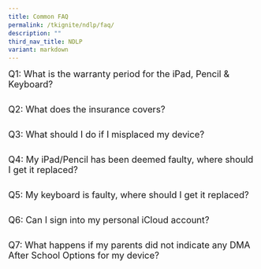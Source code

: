```yaml
---
title: Common FAQ
permalink: /tkignite/ndlp/faq/
description: ""
third_nav_title: NDLP
variant: markdown
---
```

<style>
        .faq-item {
            margin-bottom: 5px;
        }

        .faq-item input {
            position: absolute;
            opacity: 0;
            z-index: -1;
        }

        .faq-item label {
            cursor: pointer;
	          font-size: 18px;
        }

        .faq-answer {
            max-height: 0;
	          font-size: 15px;
            overflow: hidden;
            transition: max-height 0.2s ease-out;
	          color: #e00d11;
        }

        .faq-item input:checked ~ .faq-answer {
            max-height: 100vh;
        }
    </style>
		
<div class="faq-item">
    <input type="checkbox" id="q1">
    <label for="q1">Q1: What is the warranty period for the iPad, Pencil &amp; Keyboard?</label>
    <p class="faq-answer">The iPad, Pencil and Keyboards comes with 3 years warranty.<br></p>
</div>
<div class="faq-item">
    <input type="checkbox" id="q2">
    <label for="q2">Q2: What does the insurance covers?</label>
    <p class="faq-answer">The insurance policy covers losses due to theft and physical damage to the device. However, please note that losses resulting from negligence or improper handling of the device are not covered under the policy.<br></p>
</div>
<div class="faq-item">
    <input type="checkbox" id="q3">
    <label for="q3">Q3: What should I do if I misplaced my device?</label>
	<p class="faq-answer"><u>Within School Premises</u><br>Report the loss immediately to your form teacher or to the General Office.<br><u>Outside of School Premises</u><br>Report the loss to your parents immediately.<br><br><u>In the event of a device being lost and not recovered, it's essential to promptly initiate a police report.</u></p>
</div>
<div class="faq-item">
    <input type="checkbox" id="q4">
    <label for="q4">Q4: My iPad/Pencil has been deemed faulty, where should I get it replaced?</label>
    <p class="faq-answer">Please visit the designated Apple Stores to get your faulty device examined and, if necessary, replaced.<br><br><img src="/images/PDLP/About_ipad/FAQ/apple_stores.png" style="width:870px;height:340px;"></p>
</div>
<div class="faq-item">
    <input type="checkbox" id="q5">
    <label for="q5">Q5: My keyboard is faulty, where should I get it replaced?</label>
	<p class="faq-answer">Although the school does offer a replacement service, it can be subject to extended waiting times. For immediate replacement, we strongly recommend visiting the specified Asiapac Service Centre. Before your visit, please ensure to contact the service centre to confirm the availability of stock.<br><br>ASIAPAC TECHNOLOGY PTE. LTD.<br>
Henderson Industrial Park, <br>
 Blk 219 Henderson Road, #05-01/02/03/04,<br>
Singapore 159556<br>
 Telephone: 6270 8281</p>
</div>
<div class="faq-item">
    <input type="checkbox" id="q6">
    <label for="q6">Q6: Can I sign into my personal iCloud account?</label>
    <p class="faq-answer">Yes, students are highly encouraged to do so. It offers a reliable backup solution for their devices. <br></p>
</div>
<div class="faq-item">
    <input type="checkbox" id="q7">
    <label for="q7">Q7: What happens if my parents did not indicate any DMA After School Options for my device?</label>
    <p class="faq-answer">The device will be placed in Default Option, much similar to school hours profile. <br></p>
</div>